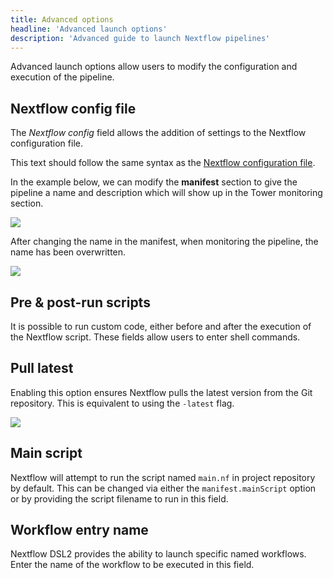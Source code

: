 ```yaml
---
title: Advanced options
headline: 'Advanced launch options'
description: 'Advanced guide to launch Nextflow pipelines'
---
```

Advanced launch options allow users to modify the configuration and execution of the pipeline.

## Nextflow config file
The *Nextflow config* field allows the addition of settings to the Nextflow configuration file.

This text should follow the same syntax as the [Nextflow configuration file](https://www.nextflow.io/docs/latest/config.html?highlight=profiles#config-syntax).

In the example below, we can modify the **manifest** section to give the pipeline a name and description which will show up in the Tower monitoring section.

![](/assets/images/2020/10/launch_manifest.png)


After changing the name in the manifest, when monitoring the pipeline, the name has been overwritten.

![](/assets/images/2020/10/launch_pipeline_rename.png)


## Pre & post-run scripts
It is possible to run custom code, either before and after the execution of the Nextflow script. These fields allow users to enter shell commands.


## Pull latest
Enabling this option ensures Nextflow pulls the latest version from the Git repository. This is equivalent to using the `-latest` flag.

![](/assets/images/2020/11/launch_advanced.png)


## Main script
Nextflow will attempt to run the script named `main.nf` in project repository by default. This can be changed via either the `manifest.mainScript` option or by providing the script filename to run in this field.

## Workflow entry name 
Nextflow DSL2 provides the ability to launch specific named workflows. Enter the name of the workflow to be executed in this field.
